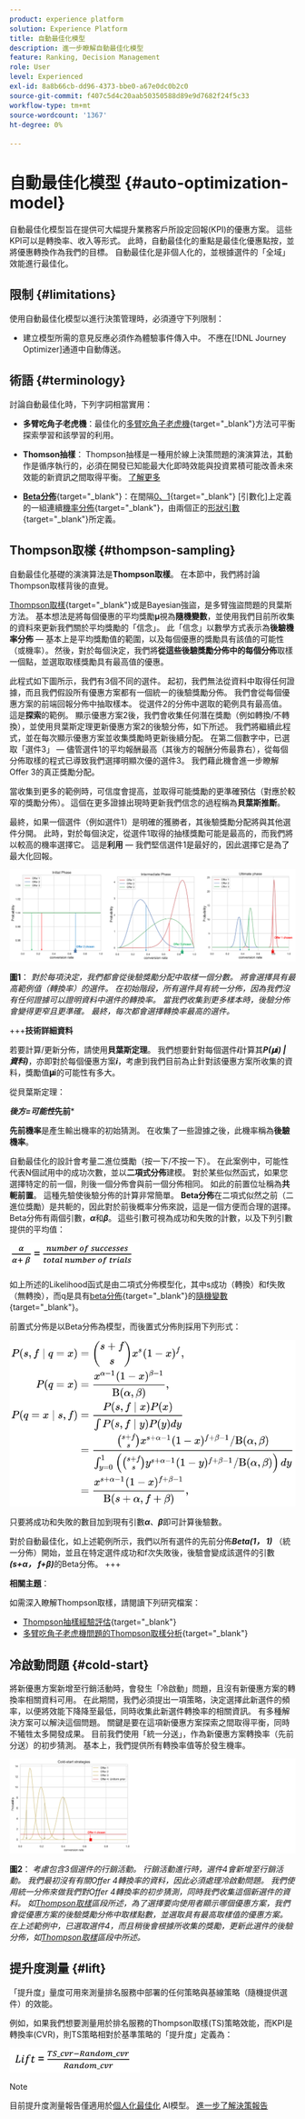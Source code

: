```yaml
---
product: experience platform
solution: Experience Platform
title: 自動最佳化模型
description: 進一步瞭解自動最佳化模型
feature: Ranking, Decision Management
role: User
level: Experienced
exl-id: 8a8b66cb-dd96-4373-bbe0-a67e0dc0b2c0
source-git-commit: f407c5d4c20aab50350588d89e9d7682f24f5c33
workflow-type: tm+mt
source-wordcount: '1367'
ht-degree: 0%

---
```


# 自動最佳化模型 {#auto-optimization-model}

自動最佳化模型旨在提供可大幅提升業務客戶所設定回報(KPI)的優惠方案。 這些KPI可以是轉換率、收入等形式。 此時，自動最佳化的重點是最佳化優惠點按，並將優惠轉換作為我們的目標。 自動最佳化是非個人化的，並根據選件的「全域」效能進行最佳化。

## 限制 {#limitations}

使用自動最佳化模型以進行決策管理時，必須遵守下列限制：

<!--* Auto-optimization models do not work with the Batch Decisioning API.-->
* 建立模型所需的意見反應必須作為體驗事件傳入中。 不應在[!DNL Journey Optimizer]通道中自動傳送。

## 術語 {#terminology}

討論自動最佳化時，下列字詞相當實用：

* **多臂吃角子老虎機**：最佳化的[多臂吃角子老虎機](https://en.wikipedia.org/wiki/Multi-armed_bandit){target="_blank"}方法可平衡探索學習和該學習的利用。

* **Thomson抽樣**： Thompson抽樣是一種用於線上決策問題的演演算法，其動作是循序執行的，必須在開發已知能最大化即時效能與投資累積可能改善未來效能的新資訊之間取得平衡。 [了解更多](#thompson-sampling)

* [**Beta分佈**](https://en.wikipedia.org/wiki/Beta_distribution){target="_blank"}：在間隔[0、1](https://en.wikipedia.org/wiki/Probability_distribution){target="_blank"} [引數化]上定義的一組連續[機率分佈](https://en.wikipedia.org/wiki/Statistical_parameter){target="_blank"}，由兩個正的[形狀引數](https://en.wikipedia.org/wiki/Shape_parameter){target="_blank"}所定義。

## Thompson取樣 {#thompson-sampling}

自動最佳化基礎的演演算法是&#x200B;**Thompson取樣**。 在本節中，我們將討論Thompson取樣背後的直覺。

[Thompson取樣](https://en.wikipedia.org/wiki/Thompson_sampling){target="_blank"}或是Bayesian強盜，是多臂強盜問題的貝葉斯方法。  基本想法是將每個優惠的平均獎勵𝛍視為&#x200B;**隨機變數**，並使用我們目前所收集的資料來更新我們關於平均獎勵的「信念」。 此「信念」以數學方式表示為&#x200B;**後驗機率分佈** — 基本上是平均獎勵值的範圍，以及每個優惠的獎勵具有該值的可能性（或機率）。 然後，對於每個決定，我們將&#x200B;**從這些後驗獎勵分佈中的每個分佈**&#x200B;取樣一個點，並選取取樣獎勵具有最高值的優惠。

此程式如下圖所示，我們有3個不同的選件。 起初，我們無法從資料中取得任何證據，而且我們假設所有優惠方案都有一個統一的後驗獎勵分佈。 我們會從每個優惠方案的前端回報分佈中抽取樣本。 從選件2的分佈中選取的範例具有最高值。 這是&#x200B;**探索**&#x200B;的範例。 顯示優惠方案2後，我們會收集任何潛在獎勵（例如轉換/不轉換），並使用貝葉斯定理更新優惠方案2的後驗分佈，如下所述。  我們將繼續此程式，並在每次顯示優惠方案並收集獎勵時更新後續分配。 在第二個數字中，已選取「選件3」 — 儘管選件1的平均報酬最高（其後方的報酬分佈最靠右），從每個分佈取樣的程式已導致我們選擇明顯次優的選件3。 我們藉此機會進一步瞭解Offer 3的真正獎勵分配。

當收集到更多的範例時，可信度會提高，並取得可能獎勵的更準確預估（對應於較窄的獎勵分佈）。 這個在更多證據出現時更新我們信念的過程稱為&#x200B;**貝葉斯推斷**。

最終，如果一個選件（例如選件1）是明確的獲勝者，其後驗獎勵分配將與其他選件分開。 此時，對於每個決定，從選件1取得的抽樣獎勵可能是最高的，而我們將以較高的機率選擇它。 這是&#x200B;**利用** — 我們堅信選件1是最好的，因此選擇它是為了最大化回報。

![](../assets/ai-ranking-thompson-sampling.png)

**圖1**： *對於每項決定，我們都會從後驗獎勵分配中取樣一個分數。 將會選擇具有最高範例值（轉換率）的選件。 在初始階段，所有選件具有統一分佈，因為我們沒有任何證據可以證明資料中選件的轉換率。 當我們收集到更多樣本時，後驗分佈會變得更窄且更準確。 最終，每次都會選擇轉換率最高的選件。*

+++**技術詳細資料**

若要計算/更新分佈，請使用&#x200B;**貝葉斯定理**。 我們想要針對每個選件&#x200B;***i***&#x200B;計算其&#x200B;***P(𝛍i) | 資料)***，亦即對於每個優惠方案&#x200B;***i***，考慮到我們目前為止針對該優惠方案所收集的資料，獎勵值&#x200B;**𝛍i**&#x200B;的可能性有多大。

從貝葉斯定理：

***後方=可能性*先前***

**先前機率**&#x200B;是產生輸出機率的初始猜測。 在收集了一些證據之後，此機率稱為&#x200B;**後驗機率**。 

自動最佳化的設計會考量二進位獎勵（按一下/不按一下）。 在此案例中，可能性代表N個試用中的成功次數，並以&#x200B;**二項式分佈**&#x200B;建模。 對於某些似然函式，如果您選擇特定的前一個，則後一個分佈會與前一個分佈相同。 如此的前置位址稱為&#x200B;**共軛前置**。 這種先驗使後驗分佈的計算非常簡單。 **Beta分佈**&#x200B;在二項式似然之前（二進位獎勵）是共軛的，因此對於前後概率分佈來說，這是一個方便而合理的選擇。Beta分佈有兩個引數，***α***&#x200B;和&#x200B;***β***。 這些引數可視為成功和失敗的計數，以及下列引數提供的平均值：

![](../assets/ai-ranking-beta-distribution.png)

如上所述的Likelihood函式是由二項式分佈模型化，其中s成功（轉換）和f失敗（無轉換），而q是具有[beta分佈](https://en.wikipedia.org/wiki/Random_variable){target="_blank"}的[隨機變數](https://en.wikipedia.org/wiki/Beta_distribution){target="_blank"}。

前置式分佈是以Beta分佈為模型，而後置式分佈則採用下列形式：

![](../assets/ai-ranking-posterior-distribution.svg)

只要將成功和失敗的數目加到現有引數&#x200B;***α***、***β***&#x200B;即可計算後驗數。

對於自動最佳化，如上述範例所示，我們以所有選件的先前分佈&#x200B;***Beta(1， 1)*** （統一分佈）開始，並且在特定選件成功和f次失敗後，後驗會變成該選件的引數&#x200B;***(s+α， f+β)***&#x200B;的Beta分佈。
+++

**相關主題**：

如需深入瞭解Thompson取樣，請閱讀下列研究檔案：

* [Thompson抽樣經驗評估](https://proceedings.neurips.cc/paper/2011/file/e53a0a2978c28872a4505bdb51db06dc-Paper.pdf){target="_blank"}
* [多臂吃角子老虎機問題的Thompson取樣分析](https://proceedings.mlr.press/v23/agrawal12/agrawal12.pdf){target="_blank"}

## 冷啟動問題 {#cold-start}

將新優惠方案新增至行銷活動時，會發生「冷啟動」問題，且沒有新優惠方案的轉換率相關資料可用。 在此期間，我們必須提出一項策略，決定選擇此新選件的頻率，以便將效能下降降至最低，同時收集此新選件轉換率的相關資訊。 有多種解決方案可以解決這個問題。 關鍵是要在這項新優惠方案探索之間取得平衡，同時不犧牲太多開發成果。 目前我們使用「統一分送」，作為新優惠方案轉換率（先前分送）的初步猜測。 基本上，我們提供所有轉換率值等於發生機率。

![](../assets/ai-ranking-cold-start-strategies.png)

**圖2**： *考慮包含3個選件的行銷活動。 行銷活動進行時，選件4會新增至行銷活動。 我們最初沒有有關Offer 4轉換率的資料，因此必須處理冷啟動問題。 我們使用統一分佈來做我們對Offer 4轉換率的初步猜測，同時我們收集這個新選件的資料。 如[Thompson取樣](#thompson-sampling)區段所述，為了選擇要向使用者顯示哪個優惠方案，我們會從優惠方案的後驗獎勵分佈中取樣點數，並選取具有最高取樣值的優惠方案。 在上述範例中，已選取選件4，而且稍後會根據所收集的獎勵，更新此選件的後驗分佈，如[Thompson取樣](#thompson-sampling)區段中所述。*

## 提升度測量 {#lift}

「提升度」量度可用來測量排名服務中部署的任何策略與基線策略（隨機提供選件）的效能。

例如，如果我們想要測量用於排名服務的Thompson取樣(TS)策略效能，而KPI是轉換率(CVR)，則TS策略相對於基準策略的「提升度」定義為：

![](../assets/ai-ranking-lift.png)

>[!NOTE]
>
>目前提升度測量報告僅適用於[個人化最佳化](personalized-optimization-model.md) AI模型。 [進一步了解決策報告](../../reports/campaign-global-report-cja-code.md#decisioning-reporting)
